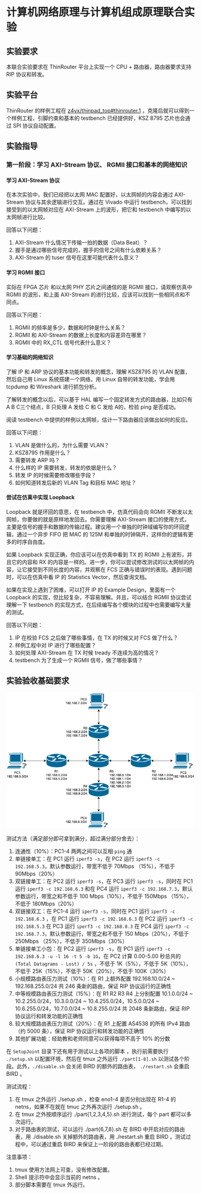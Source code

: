 # 计算机网络原理与计算机组成原理联合实验

## 实验要求

本联合实验要求在 ThinRouter 平台上实现一个 CPU + 路由器，路由器要求支持 RIP 协议和转发。

## 实验平台

ThinRouter 的样例工程在 [z4yx/thinpad_top#thinrouter.1](https://github.com/z4yx/thinpad_top/branches/thinrouter.1) ，克隆后就可以得到一个样例工程，引脚约束和基本的 testbench 已经提供好，KSZ 8795 芯片也会通过 SPI 协议自动配置。

## 实验指导

### 第一阶段：学习 AXI-Stream 协议、 RGMII 接口和基本的网络知识

#### 学习 AXI-Stream 协议

在本次实验中，我们已经把以太网 MAC 配置好，以太网帧的内容会通过 AXI-Stream 协议与其余逻辑进行交互。通过在 Vivado 中运行 testbench，可以找到接受到的以太网帧对应在 AXI-Stream 上的波形，把它和 testbench 中编写的以太网帧进行比较。

回答以下问题：

1. AXI-Stream 什么情况下传输一拍的数据（Data Beat）？
2. 握手是通过哪些信号完成的，握手的信号之间有什么依赖关系？
3. AXI-Stream 的 tuser 信号在这里可能代表什么意义？

#### 学习 RGMII 接口

实际在 FPGA 芯片 和以太网 PHY 芯片之间通信的是 RGMII 接口，请观察仿真中 RGMII 的波形，和上面 AXI-Stream 的进行比较，应该可以找到一些相同点和不同点。

回答以下问题：

1. RGMII 的频率是多少，数据和时钟是什么关系？
2. RGMII 和 AXI-Stream 的数据上长度和内容差异在哪里？
3. RGMII 中的 RX_CTL 信号代表什么意义？

#### 学习基础的网络知识

了解 IP 和 ARP 协议的基本功能和转发的概念，理解 KSZ8795 的 VLAN 配置，然后自己用 Linux 系统搭建一个网络，用 Linux 自带的转发功能，学会用 tcpdump 和 Wireshark 进行抓包分析。

了解转发的概念以后，可以基于 HAL 编写一个固定转发方式的路由器，比如只有 A B C三个结点，B 只处理 A 发给 C 和 C 发给 A的，检验 ping 是否成功。

阅读 testbench 中提供的样例以太网帧，估计一下路由器应该做出如何的反应。

回答以下问题：

1. VLAN 是做什么的，为什么需要 VLAN？
2. KSZ8795 作用是什么？
3. 需要转发 ARP 吗？
4. 什么样的 IP 需要转发，转发的依据是什么？
5. 转发 IP 的时候需要修改哪些字段？
6. 如何知道转发后新的 VLAN Tag 和目标 MAC 地址？

#### 尝试在仿真中实现 Loopback

Loopback 就是环回的意思，在 testbench 中，仿真代码会向 RGMII 不断发以太网帧，你要做的就是原样地发回去。你需要理解 AXI-Stream 接口的使用方式，主要是信号的握手和数据的传输过程。建议用一个单独的时钟域编写你的环回逻辑，通过一个异步 FIFO 把 MAC 的 125M 和单独的时钟隔开，这样你的逻辑有更多的时序自由度。

如果 Loopback 实现正确，你应该可以在仿真中看到 TX 的 RGMII 上有波形，并且它的内容和 RX 的内容是一样的。进一步，你可以尝试修改测试的以太网帧的内容，让它接受到不同长度的内容，并观察在 FCS 正确与错误时的表现。遇到问题时，可以在仿真中看 IP 的 Statistics Vector，然后查询文档。

如果在实现上遇到了困难，可以打开 IP 的 Example Design，里面有一个 Loopback 的实现，但比较复杂，不容易理解。并且，可以结合 RGMII 协议尝试理解一下 testbench 的实现方式，在后续编写各个模块的过程中也需要编写大量的测试。

回答以下问题：

1. IP 在校验 FCS 之后做了哪些事情，在 TX 的时候又对 FCS 做了什么？
2. 样例工程中对 IP 进行了哪些配置？
3. 如何处理 AXI-Stream 在 TX 时候 tready 不连续为高的情况？
4. testbench 为了生成一个 RGMII 信号，做了哪些事情？


## 实验验收基础要求

![](topology_joint.png)


测试方法（满足部分即可拿到满分，超过满分部分舍去）：

1. 连通性（10%）：PC1-4 两两之间可以互相 `ping` 通
2. 单链接单工：在 PC1 运行 `iperf3 -s`，在 PC2 运行 `iperf3 -c 192.168.5.3`，默认参数运行，带宽不低于 70Mbps （15%），不低于 90Mbps（20%）
3. 双链接单工：在 PC2 运行 `iperf3 -s`，在 PC3 运行 `iperf3 -s`，同时在 PC1 运行 `iperf3 -c 192.168.6.3` 和在 PC4 运行 `iperf3 -c 192.168.7.3`，默认参数运行，带宽之和不低于 100 Mbps（10%），不低于 150Mbps （15%），不低于 180Mbps（20%）
4. 双链接双工：在 PC1-4 运行 `iperf3 -s`，同时在 PC1 运行 `iperf3 -c 192.168.6.3` ，在 PC1 运行 `iperf3 -c 192.168.6.3` 在 PC2 运行 `iperf3 -c 192.168.5.3` 在 PC3 运行 `iperf3 -c 192.168.8.3` 在 PC4 运行 `iperf3 -c 192.168.7.3`，默认参数运行，带宽之和不低于 150 Mbps（20%），不低于 250Mbps （25%），不低于 350Mbps（30%）
5. 单链接单工小包：在 PC2 运行 `iperf3 -s`，在 PC1 运行 `iperf3 -c 192.168.6.3 -u -l 16 -t 5 -b 1G`，在 PC2 计算 0.00-5.00 秒总共的 `(Total Datagrams - Lost) / 5s` ，不低于 1K（5%），不低于 5K（10%），不低于 25K（15%），不低于 50K（20%），不低于 100K（30%）
6. 小规模路由表压力测试（10%）：在 R1 上额外配置 192.168.10.0/24 ~ 192.168.255.0/24 共 246 条新的路由，保证 RIP 协议运行的正确性
7. 中等规模路由表压力测试（15%）：在 R1 R2 R3 R4 上分别配置 10.1.0.0/24 ~ 10.2.255.0/24，10.3.0.0/24 ~ 10.4.255.0/24，10.5.0.0/24 ~ 10.6.255.0/24，10.7.0.0/24 ~ 10.8.255.0/24 共 2048 条新路由，保证 RIP 协议运行和转发功能的正确性
8. 较大规模路由表压力测试（20%）：在 R1 上配置 AS4538 的所有 IPv4 路由（约 5000 条），保证 RIP 协议运行和转发功能的正确性
9. 其他扩展功能：经助教和老师同意可以获得每项不高于 10% 的分数

在 `SetupJoint` 目录下还有用于测试以上各项的脚本 ，执行前需要执行 `./setup.sh` 以配置环境，然后在 tmux 之外运行 `./part[1-8].sh` 以测试各个阶段。此外，`./disable.sh` 会关闭 BIRD 的额外的路由表， `./restart.sh` 会重启 BIRD 。

测试流程：

1. 在 tmux 之外运行 ./setup.sh ，检查 eno1-4 是否分别出现在 R1-4 的 netns，如果不在就在 tmuc 之外再次运行 ./setup.sh 。
2. 在 tmux 之外按顺序运行 ./part{1,2,3,4,5}.sh 进行测试，每个 part 都可以多次运行。
3. 对于路由表的测试，可以运行 ./part{6,7,8}.sh 在 BIRD 中开启对应的路由表，用 ./disable.sh 关掉额外的路由表，用 ./restart.sh 重启 BIRD 。测试过程中，可以通过重启 BIRD 来保证上一阶段的路由表都已经过期。

注意事项：

1. tmux 使用方法网上可查，没有修改配置。
2. Shell 提示符中会显示当前的 netns 。
3. 部分脚本需要在 tmux 外运行。
